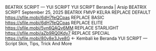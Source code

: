 BEATRIX SCRIPT — YUI SCRIPT
YUI SCRIPT
Beranda
|
Arsip
BEATRIX SCRIPT
September 25, 2025
BEATRIX FMVP KELRA
REPLACE DEFAULT
https://sfile.mobi/6dH7feQCpas
REPLACE BASIC
https://sfile.mobi/6dH7feQCpas
REPLACE ELITE
https://sfile.mobi/5vn6QAQv6MM
REPLACE STARLIGHT
https://sfile.mobi/aZb9RQ0Kdy7
REPLACE SPECIAL
https://sfile.mobi/80v8e3Jve8G
← Kembali ke Beranda
YUI SCRIPT — Script Skin, Tips, Trick And More
